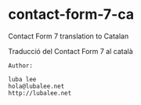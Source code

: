 contact-form-7-ca
=================

Contact Form 7 translation to Catalan

Traducció del Contact Form 7 al català

    Author:

    luba lee
    hola@lubalee.net
    http://lubalee.net
